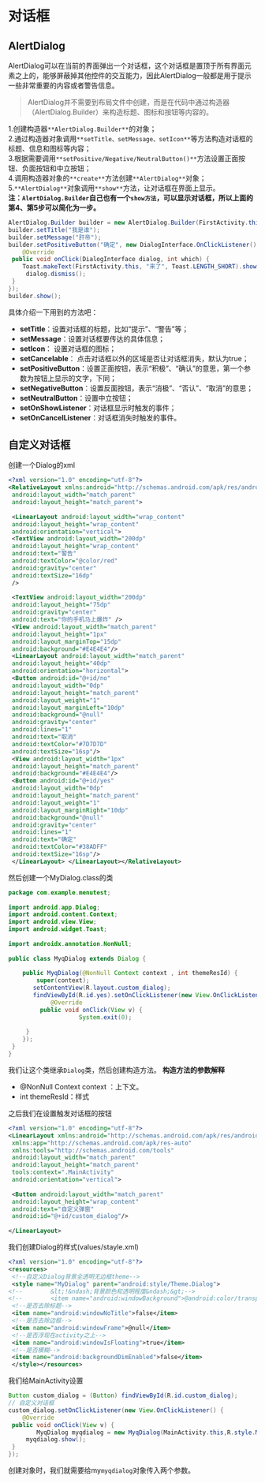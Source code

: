 # 对话框
## AlertDialog
AlertDialog可以在当前的界面弹出一个对话框，这个对话框是置顶于所有界面元素之上的，能够屏蔽掉其他控件的交互能力，因此AlertDialog一般都是用于提示一些非常重要的内容或者警告信息。

>AlertDialog并不需要到布局文件中创建，而是在代码中通过构造器（AlertDialog.Builder）来构造标题、图标和按钮等内容的。


 1.创建构造器`**AlertDialog.Builder**`的对象；  
 2.通过构造器对象调用`**setTitle、setMessage、setIcon**`等方法构造对话框的标题、信息和图标等内容；  
 3.根据需要调用`**setPositive/Negative/NeutralButton()**`方法设置正面按钮、负面按钮和中立按钮；  
 4.调用构造器对象的`**create**`方法创建`**AlertDialog**`对象；  
 5.`**AlertDialog**`对象调用`**show**`方法，让对话框在界面上显示。  
**注：`AlertDialog.Builder`自己也有一个`show方法`，可以显示对话框，所以上面的第4、第5步可以简化为一步。**
```java
AlertDialog.Builder builder = new AlertDialog.Builder(FirstActivity.this);  
builder.setTitle("我是谁");  
builder.setMessage("肝帝");  
builder.setPositiveButton("确定", new DialogInterface.OnClickListener() {  
    @Override  
 public void onClick(DialogInterface dialog, int which) {  
	Toast.makeText(FirstActivity.this, "来了", Toast.LENGTH_SHORT).show();  
	 dialog.dismiss();  
 }  
});  
builder.show();
```

具体介绍一下用到的方法吧：   
- **setTitle**：设置对话框的标题，比如“提示”、“警告”等；   
- **setMessage**：设置对话框要传达的具体信息；   
- **setIcon**： 设置对话框的图标；   
- **setCancelable**： 点击对话框以外的区域是否让对话框消失，默认为true；   
- **setPositiveButton**：设置正面按钮，表示“积极”、“确认”的意思，第一个参数为按钮上显示的文字，下同；   
- **setNegativeButton**：设置反面按钮，表示“消极”、“否认”、“取消”的意思；   
- **setNeutralButton**：设置中立按钮；   
- **setOnShowListener**：对话框显示时触发的事件；   
- **setOnCancelListener**：对话框消失时触发的事件。


## 自定义对话框
创建一个Dialog的xml
```xml
<?xml version="1.0" encoding="utf-8"?>  
<RelativeLayout xmlns:android="http://schemas.android.com/apk/res/android"  
 android:layout_width="match_parent"  
 android:layout_height="match_parent">  
  
 <LinearLayout android:layout_width="wrap_content"  
 android:layout_height="wrap_content"  
 android:orientation="vertical">  
 <TextView android:layout_width="200dp"  
 android:layout_height="wrap_content"  
 android:text="警告"  
 android:textColor="@color/red"  
 android:gravity="center"  
 android:textSize="16dp"  
 />  
  
 <TextView android:layout_width="200dp"  
 android:layout_height="75dp"  
 android:gravity="center"  
 android:text="你的手机马上爆炸" />  
 <View android:layout_width="match_parent"  
 android:layout_height="1px"  
 android:layout_marginTop="15dp"  
 android:background="#E4E4E4"/>  
 <LinearLayout android:layout_width="match_parent"  
 android:layout_height="40dp"  
 android:orientation="horizontal">  
 <Button android:id="@+id/no"  
 android:layout_width="0dp"  
 android:layout_height="match_parent"  
 android:layout_weight="1"  
 android:layout_marginLeft="10dp"  
 android:background="@null"  
 android:gravity="center"  
 android:lines="1"  
 android:text="取消"  
 android:textColor="#7D7D7D"  
 android:textSize="16sp"/>  
 <View android:layout_width="1px"  
 android:layout_height="match_parent"  
 android:background="#E4E4E4"/>  
 <Button android:id="@+id/yes"  
 android:layout_width="0dp"  
 android:layout_height="match_parent"  
 android:layout_weight="1"  
 android:layout_marginRight="10dp"  
 android:background="@null"  
 android:gravity="center"  
 android:lines="1"  
 android:text="确定"  
 android:textColor="#38ADFF"  
 android:textSize="16sp"/>  
 </LinearLayout> </LinearLayout></RelativeLayout>
```

然后创建一个MyDialog.class的类
```java
package com.example.menutest;  
  
import android.app.Dialog;  
import android.content.Context;  
import android.view.View;  
import android.widget.Toast;  
  
import androidx.annotation.NonNull;  
  
public class MyqDialog extends Dialog {  
  
    public MyqDialog(@NonNull Context context , int themeResId) {  
        super(context);  
	   setContentView(R.layout.custom_dialog);  
	   findViewById(R.id.yes).setOnClickListener(new View.OnClickListener() {  
            @Override  
		 public void onClick(View v) {  
	                System.exit(0);  
	  
	 }  
	});  
 }  
}
```

我们让这个类继承`Dialog`类，然后创建构造方法。
**构造方法的参数解释**
- @NonNull Context context ：上下文。
- int themeResId：样式

之后我们在设置触发对话框的按钮

```xml
<?xml version="1.0" encoding="utf-8"?>  
<LinearLayout xmlns:android="http://schemas.android.com/apk/res/android"  
 xmlns:app="http://schemas.android.com/apk/res-auto"  
 xmlns:tools="http://schemas.android.com/tools"  
 android:layout_width="match_parent"  
 android:layout_height="match_parent"  
 tools:context=".MainActivity"  
 android:orientation="vertical">  
  
 <Button android:layout_width="match_parent"  
 android:layout_height="wrap_content"  
 android:text="自定义弹窗"  
 android:id="@+id/custom_dialog"/>  
  
</LinearLayout>
```
我们创建Dialog的样式(values/stayle.xml)
```xml
<?xml version="1.0" encoding="utf-8"?>  
<resources>  
 <!--自定义Dialog背景全透明无边框theme-->  
 <style name="MyDialog" parent="android:style/Theme.Dialog">  
<!--        &lt;!&ndash;背景颜色和透明程度&ndash;&gt;-->  
<!--        <item name="android:windowBackground">@android:color/transparent</item>-->  
 <!--是否去除标题-->  
 <item name="android:windowNoTitle">false</item>  
 <!--是否去除边框-->  
 <item name="android:windowFrame">@null</item>  
 <!--是否浮现在activity之上-->  
 <item name="android:windowIsFloating">true</item>  
 <!--是否模糊-->  
 <item name="android:backgroundDimEnabled">false</item>  
 </style></resources>
```
我们给MainActivity设置
```java
Button custom_dialog = (Button) findViewById(R.id.custom_dialog);  
// 自定义对话框  
custom_dialog.setOnClickListener(new View.OnClickListener() {  
    @Override  
 public void onClick(View v) {  
        MyqDialog myqdialog = new MyqDialog(MainActivity.this,R.style.MyDialog);  
	 myqdialog.show();  
 }  
});
```
创建对象时，我们就需要给my`myqdialog`对象传入两个参数。


